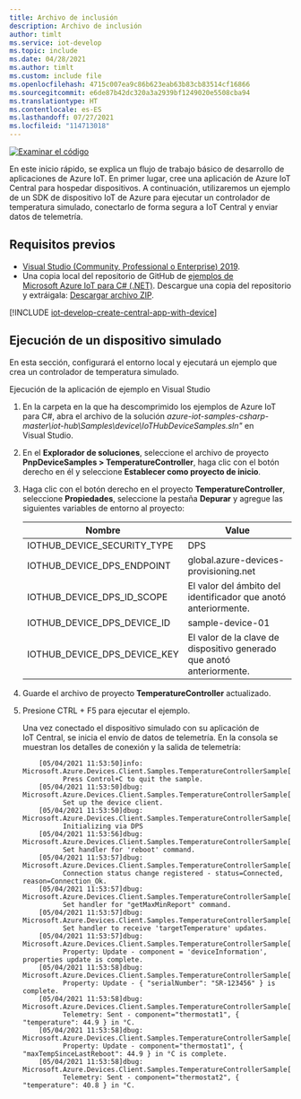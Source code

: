 ```yaml
---
title: Archivo de inclusión
description: Archivo de inclusión
author: timlt
ms.service: iot-develop
ms.topic: include
ms.date: 04/28/2021
ms.author: timlt
ms.custom: include file
ms.openlocfilehash: 4715c007ea9c86b623eab63b83cb83514cf16866
ms.sourcegitcommit: e6de87b42dc320a3a2939bf1249020e5508cba94
ms.translationtype: HT
ms.contentlocale: es-ES
ms.lasthandoff: 07/27/2021
ms.locfileid: "114713018"
---
```

[![Examinar el código](../articles/iot-develop/media/common/browse-code.svg)](https://github.com/Azure-Samples/azure-iot-samples-csharp/tree/master/iot-hub/Samples/device/PnpDeviceSamples)

En este inicio rápido, se explica un flujo de trabajo básico de desarrollo de aplicaciones de Azure IoT. En primer lugar, cree una aplicación de Azure IoT Central para hospedar dispositivos. A continuación, utilizaremos un ejemplo de un SDK de dispositivo IoT de Azure para ejecutar un controlador de temperatura simulado, conectarlo de forma segura a IoT Central y enviar datos de telemetría.

## <a name="prerequisites"></a>Requisitos previos
- [Visual Studio (Community, Professional o Enterprise) 2019](https://visualstudio.microsoft.com/downloads/).
- Una copia local del repositorio de GitHub de [ejemplos de Microsoft Azure IoT para C# (.NET)](https://github.com/Azure-Samples/azure-iot-samples-csharp). Descargue una copia del repositorio y extráigala: [Descargar archivo ZIP](https://github.com/Azure-Samples/azure-iot-samples-csharp/archive/master.zip).

[!INCLUDE [iot-develop-create-central-app-with-device](iot-develop-create-central-app-with-device.md)]

## <a name="run-a-simulated-device"></a>Ejecución de un dispositivo simulado
En esta sección, configurará el entorno local y ejecutará un ejemplo que crea un controlador de temperatura simulado.

Ejecución de la aplicación de ejemplo en Visual Studio

1. En la carpeta en la que ha descomprimido los ejemplos de Azure IoT para C#, abra el archivo de la solución *azure-iot-samples-csharp-master\iot-hub\Samples\device\IoTHubDeviceSamples.sln"* en Visual Studio. 

1. En el **Explorador de soluciones**, seleccione el archivo de proyecto **PnpDeviceSamples > TemperatureController**, haga clic con el botón derecho en él y seleccione **Establecer como proyecto de inicio**.

1. Haga clic con el botón derecho en el proyecto **TemperatureController**, seleccione **Propiedades**, seleccione la pestaña **Depurar** y agregue las siguientes variables de entorno al proyecto:

    | Nombre | Value |
    | ---- | ----- |
    | IOTHUB_DEVICE_SECURITY_TYPE | DPS |
    | IOTHUB_DEVICE_DPS_ENDPOINT | global.azure-devices-provisioning.net |
    | IOTHUB_DEVICE_DPS_ID_SCOPE | El valor del ámbito del identificador que anotó anteriormente. |
    | IOTHUB_DEVICE_DPS_DEVICE_ID | sample-device-01 |
    | IOTHUB_DEVICE_DPS_DEVICE_KEY | El valor de la clave de dispositivo generado que anotó anteriormente. |

1. Guarde el archivo de proyecto **TemperatureController** actualizado.

1. Presione CTRL + F5 para ejecutar el ejemplo.

    Una vez conectado el dispositivo simulado con su aplicación de IoT Central, se inicia el envío de datos de telemetría. En la consola se muestran los detalles de conexión y la salida de telemetría: 
    
    ```output
        [05/04/2021 11:53:50]info: Microsoft.Azure.Devices.Client.Samples.TemperatureControllerSample[0]
              Press Control+C to quit the sample.
        [05/04/2021 11:53:50]dbug: Microsoft.Azure.Devices.Client.Samples.TemperatureControllerSample[0]
              Set up the device client.
        [05/04/2021 11:53:50]dbug: Microsoft.Azure.Devices.Client.Samples.TemperatureControllerSample[0]
              Initializing via DPS
        [05/04/2021 11:53:56]dbug: Microsoft.Azure.Devices.Client.Samples.TemperatureControllerSample[0]
              Set handler for 'reboot' command.
        [05/04/2021 11:53:57]dbug: Microsoft.Azure.Devices.Client.Samples.TemperatureControllerSample[0]
              Connection status change registered - status=Connected, reason=Connection_Ok.
        [05/04/2021 11:53:57]dbug: Microsoft.Azure.Devices.Client.Samples.TemperatureControllerSample[0]
              Set handler for "getMaxMinReport" command.
        [05/04/2021 11:53:57]dbug: Microsoft.Azure.Devices.Client.Samples.TemperatureControllerSample[0]
              Set handler to receive 'targetTemperature' updates.
        [05/04/2021 11:53:57]dbug: Microsoft.Azure.Devices.Client.Samples.TemperatureControllerSample[0]
              Property: Update - component = 'deviceInformation', properties update is complete.
        [05/04/2021 11:53:58]dbug: Microsoft.Azure.Devices.Client.Samples.TemperatureControllerSample[0]
              Property: Update - { "serialNumber": "SR-123456" } is complete.
        [05/04/2021 11:53:58]dbug: Microsoft.Azure.Devices.Client.Samples.TemperatureControllerSample[0]
              Telemetry: Sent - component="thermostat1", { "temperature": 44.9 } in °C.
        [05/04/2021 11:53:58]dbug: Microsoft.Azure.Devices.Client.Samples.TemperatureControllerSample[0]
              Property: Update - component="thermostat1", { "maxTempSinceLastReboot": 44.9 } in °C is complete.
        [05/04/2021 11:53:58]dbug: Microsoft.Azure.Devices.Client.Samples.TemperatureControllerSample[0]
              Telemetry: Sent - component="thermostat2", { "temperature": 40.8 } in °C.
    ```